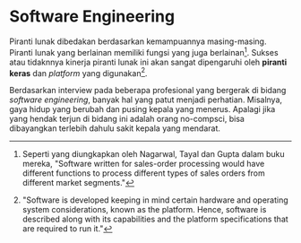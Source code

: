 # Software Engineering

Piranti lunak dibedakan berdasarkan kemampuannya masing-masing. Piranti lunak yang berlainan memiliki fungsi yang juga berlainan[^fungsi]. Sukses atau tidaknnya kinerja piranti lunak ini akan sangat dipengaruhi oleh **piranti keras** dan *platform* yang digunakan[^platform].

Berdasarkan interview pada beberapa profesional yang bergerak di bidang _software engineering_, banyak hal yang patut menjadi perhatian. Misalnya, gaya hidup yang berubah dan pusing kepala yang menerus. Apalagi jika yang hendak terjun di bidang ini adalah orang no-compsci, bisa dibayangkan terlebih dahulu sakit kepala yang mendarat.

[^fungsi]: Seperti yang diungkapkan oleh Nagarwal, Tayal dan Gupta dalam buku mereka, "Software written for sales-order processing would have different functions to process different types of sales orders from different market segments." 

[^platform]: "Software is developed keeping in mind certain hardware and operating system considerations, known as the platform. Hence, software is described along with its capabilities and the platform specifications that are required to run it."